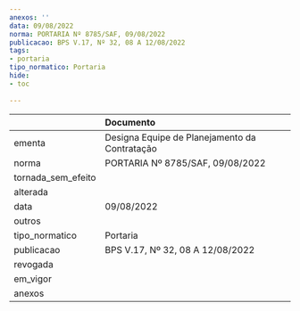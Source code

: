 ```yaml
---
anexos: ''
data: 09/08/2022
norma: PORTARIA Nº 8785/SAF, 09/08/2022
publicacao: BPS V.17, Nº 32, 08 A 12/08/2022
tags:
- portaria
tipo_normatico: Portaria
hide: 
- toc 
 
---
```


|                    | Documento                                     |
|:-------------------|:----------------------------------------------|
| ementa             | Designa Equipe de Planejamento da Contratação |
| norma              | PORTARIA Nº 8785/SAF, 09/08/2022              |
| tornada_sem_efeito |                                               |
| alterada           |                                               |
| data               | 09/08/2022                                    |
| outros             |                                               |
| tipo_normatico     | Portaria                                      |
| publicacao         | BPS V.17, Nº 32, 08 A 12/08/2022              |
| revogada           |                                               |
| em_vigor           |                                               |
| anexos             |                                               |